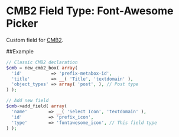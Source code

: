 CMB2 Field Type: Font-Awesome Picker
==================

Custom field for [CMB2](https://github.com/WebDevStudios/CMB2).

##Example

```php
// Classic CMB2 declaration
$cmb = new_cmb2_box( array(
  'id'           => 'prefix-metabox-id',
  'title'        => __( 'Title', 'textdomain' ),
  'object_types' => array( 'post', ), // Post type
) );

// Add new field
$cmb->add_field( array(
  'name'        => __( 'Select Icon', 'textdomain' ),
  'id'          => 'prefix_icon',
  'type'        => 'fontawesome_icon', // This field type
) );
```
